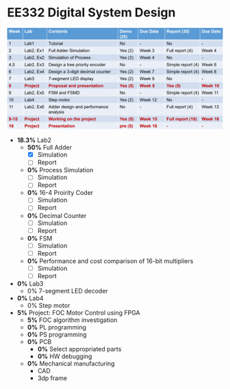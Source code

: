# EE332 Digital System Design

![Progress_Table](README.assets/image.png)

- **18.3%** Lab2
  - **50%** Full Adder
    - [x] Simulation
    - [ ] Report
  - **0%** Process Simulation
    - [ ] Simulation
    - [ ] Report
  - **0%** 16-4 Proirity Coder
    - [ ] Simulation
    - [ ] Report
  - **0%** Decimal Counter
    - [ ] Simulation
    - [ ] Report
  - **0%** FSM
    - [ ] Simulation
    - [ ] Report
  - **0%** Performance and cost comparison of 16-bit multipliers
    - [ ] Simulation
    - [ ] Report
- **0%** Lab3
  - 0% 7-segment LED decoder
- **0%** Lab4
  - 0% Step motor
- **5%** Project: FOC Motor Control using FPGA
  - **5%** FOC algorithm investigation
  - **0%** PL programming
  - **0%** PS programming
  - **0%** PCB
    - **0%** Select appropriated parts
    - **0%** HW debugging
  - **0%** Mechanical manufacturing
    - CAD
    - 3dp frame